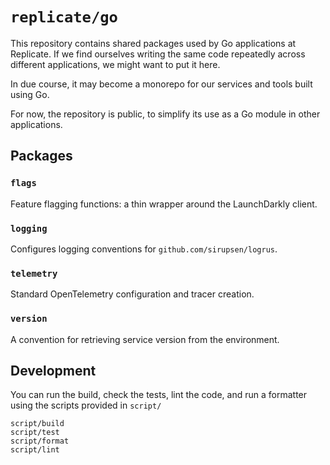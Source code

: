# `replicate/go`

This repository contains shared packages used by Go applications at Replicate.
If we find ourselves writing the same code repeatedly across different
applications, we might want to put it here.

In due course, it may become a monorepo for our services and tools built using
Go.

For now, the repository is public, to simplify its use as a Go module in other
applications.

## Packages

### `flags`

Feature flagging functions: a thin wrapper around the LaunchDarkly client.

### `logging`

Configures logging conventions for `github.com/sirupsen/logrus`.

### `telemetry`

Standard OpenTelemetry configuration and tracer creation.

### `version`

A convention for retrieving service version from the environment.

## Development

You can run the build, check the tests, lint the code, and run a formatter using
the scripts provided in `script/`

    script/build
    script/test
    script/format
    script/lint
